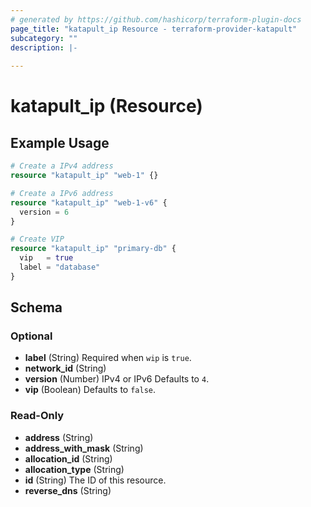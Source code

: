 ```yaml
---
# generated by https://github.com/hashicorp/terraform-plugin-docs
page_title: "katapult_ip Resource - terraform-provider-katapult"
subcategory: ""
description: |-
  
---
```


# katapult_ip (Resource)



## Example Usage

```terraform
# Create a IPv4 address
resource "katapult_ip" "web-1" {}

# Create a IPv6 address
resource "katapult_ip" "web-1-v6" {
  version = 6
}

# Create VIP
resource "katapult_ip" "primary-db" {
  vip   = true
  label = "database"
}
```

<!-- schema generated by tfplugindocs -->
## Schema

### Optional

- **label** (String) Required when `wip` is `true`.
- **network_id** (String)
- **version** (Number) IPv4 or IPv6 Defaults to `4`.
- **vip** (Boolean) Defaults to `false`.

### Read-Only

- **address** (String)
- **address_with_mask** (String)
- **allocation_id** (String)
- **allocation_type** (String)
- **id** (String) The ID of this resource.
- **reverse_dns** (String)


